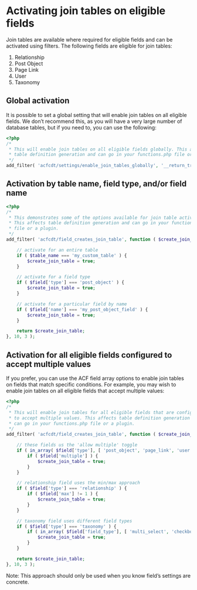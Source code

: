 # Activating join tables on eligible fields

Join tables are available where required for eligible fields and can be activated using filters. The following fields are eligible for join tables:

1. Relationship
2. Post Object
3. Page Link
4. User
5. Taxonomy

## Global activation

It is possible to set a global setting that will enable join tables on all eligible fields. We don’t recommend this, as you will have a very large number of database tables, but if you need to, you can use the following:

```php
<?php
/*
 * This will enable join tables on all eligible fields globally. This affects
 * table definition generation and can go in your functions.php file or a plugin.
 */
add_filter( 'acfcdt/settings/enable_join_tables_globally', '__return_true' );
```

## Activation by table name, field type, and/or field name

```php
<?php
/*
 * This demonstrates some of the options available for join table activation. 
 * This affects table definition generation and can go in your functions.php 
 * file or a plugin.
 */
add_filter( 'acfcdt/field_creates_join_table', function ( $create_join_table, $field, $table_name ) {

	// activate for an entire table
	if ( $table_name === 'my_custom_table' ) {
		$create_join_table = true;
	}

	// activate for a field type
	if ( $field['type'] === 'post_object' ) {
		$create_join_table = true;
	}

	// activate for a particular field by name
	if ( $field['name'] === 'my_post_object_field' ) {
		$create_join_table = true;
	}

	return $create_join_table;
}, 10, 3 );
```

## Activation for all eligible fields configured to accept multiple values

If you prefer, you can use the ACF field array options to enable join tables on fields that match specific conditions. For example, you may wish to enable join tables on all eligible fields that accept multiple values:

```php
<?php
/*
 * This will enable join tables for all eligible fields that are configured
 * to accept multiple values. This affects table definition generation and 
 * can go in your functions.php file or a plugin.
 */
add_filter( 'acfcdt/field_creates_join_table', function ( $create_join_table, $field, $table_name ) {

	// these fields us the 'allow multiple' toggle
	if ( in_array( $field['type'], [ 'post_object', 'page_link', 'user' ] ) ) {
		if ( $field['multiple'] ) {
			$create_join_table = true;
		}
	}

	// relationship field uses the min/max approach
	if ( $field['type'] === 'relationship' ) {
		if ( $field['max'] != 1 ) {
			$create_join_table = true;
		}
	}

	// taxonomy field uses different field types
	if ( $field['type'] === 'taxonomy' ) {
		if ( in_array( $field['field_type'], [ 'multi_select', 'checkbox' ] ) ) {
			$create_join_table = true;
		}
	}

	return $create_join_table;
}, 10, 3 );
```

Note: This approach should only be used when you know field’s settings are concrete.
